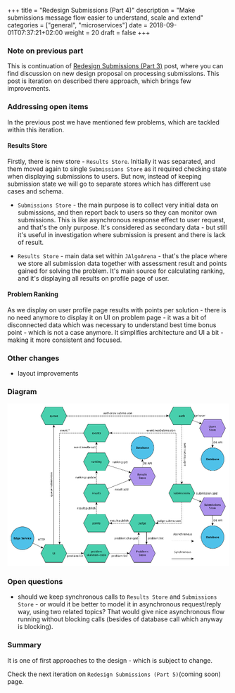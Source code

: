 +++
title = "Redesign Submissions (Part 4)"
description = "Make submissions message flow easier to understand, scale and extend"
categories = ["general", "microservices"]
date = 2018-09-01T07:37:21+02:00
weight = 20
draft = false
+++

### Note on previous part

This is continuation of [Redesign Submissions (Part 3)](https://jalgoarena.github.io/blog/redesign-submissions-3/) post, where
you can find discussion on new design proposal on processing submissions. This post is iteration on described there
approach, which brings few improvements.

### Addressing open items

In the previous post we have mentioned few problems, which are tackled within this iteration.

#### Results Store

Firstly, there is new store - `Results Store`. Initially it was separated, and them moved again to single `Submissions Store`
as it required checking state when displaying submissions to users. But now, instead of keeping submission state we will go
to separate stores which has different use cases and schema.

* `Submissions Store` - the main purpose is to collect very initial data on submissions, and then report back to users
so they can monitor own submissions. This is like asynchronous response effect to user request, and that's the only purpose.
It's considered as secondary data - but still it's useful in investigation where submission is present and there is lack
of result.

* `Results Store` - main data set within `JAlgoArena` - that's the place where we store all submission data together with
assessment result and points gained for solving the problem. It's main source for calculating ranking, and it's displaying
all results on profile page of user.

#### Problem Ranking

As we display on user profile page results with points per solution - there is no need anymore to display it on UI on 
problem page - it was a bit of disconnected data which was necessary to understand best time bonus point - which is not
a case anymore. It simplifies architecture and UI a bit - making it more consistent and focused.

### Other changes

- layout improvements

### Diagram

![](https://raw.githubusercontent.com/jalgoarena/jalgoarena.github.io/master/images/data_flow_submission_2.3.png)

### Open questions

- should we keep synchronous calls to `Results Store` and `Submissions Store` - or would it be better to model it in
asynchronous request/reply way, using two related topics? That would give nice asynchronous flow running without 
blocking calls (besides of database call which anyway is blocking).

### Summary

It is one of first approaches to the design - which is subject to change. 

Check the next iteration on `Redesign Submissions (Part 5)`(coming soon) page.
